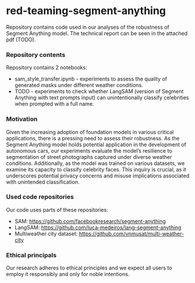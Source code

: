 # red-teaming-segment-anything
Repository contains code used in our analyses of the robustness of Segment Anything model.
The technical report can be seen in the attached pdf (TODO).

### Repository contents
Repository contains 2 notebooks:
- sam_style_transfer.ipynb - experiments to assess the quality of generated masks under different weather conditions.
- TODO - experiments to check whether LangSAM (version of Segment Anything with text prompts input) can unintentionally classify celebrities when prompted with a full name.

### Motivation
Given the increasing adoption of foundation models in various critical applications, there is
a pressing need to assess their robustness. As the Segment Anything model holds potential
application in the development of autonomous cars, our experiments evaluate the model’s
resilience to segmentation of street photographs captured under diverse weather conditions.
Additionally, as the model was trained on various datasets, we examine its capacity to
classify celebrity faces. This inquiry is crucial, as it underscores potential privacy concerns
and misuse implications associated with unintended classification.

### Used code repositories
Our code uses parts of these repositories:
- SAM: https://github.com/facebookresearch/segment-anything
- LangSAM: https://github.com/luca-medeiros/lang-segment-anything
- Multiweather city dataset: https://github.com/vnmusat/multi-weather-city

### Ethical principals
Our research adheres to ethical principles and we expect all users to employ it responsibly
and only for noble intentions.


